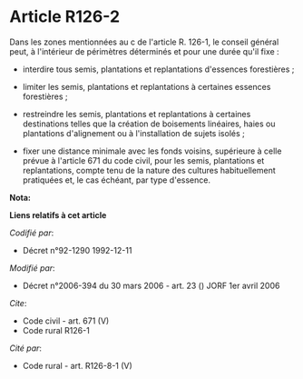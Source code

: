 # Article R126-2

Dans les zones mentionnées au c de l'article R. 126-1, le conseil général peut, à l'intérieur de périmètres déterminés et
pour une durée qu'il fixe :

- interdire tous semis, plantations et replantations d'essences forestières ;

- limiter les semis, plantations et replantations à certaines essences forestières ;

- restreindre les semis, plantations et replantations à certaines destinations telles que la création de boisements
linéaires, haies ou plantations d'alignement ou à l'installation de sujets isolés ;

-  fixer une distance minimale avec les fonds voisins, supérieure à celle prévue à l'article 671 du code civil, pour les
semis, plantations et replantations, compte tenu de la nature des cultures habituellement pratiquées et, le cas échéant, par
type d'essence.

**Nota:**



**Liens relatifs à cet article**

_Codifié par_:

  - Décret n°92-1290 1992-12-11

_Modifié par_:

  - Décret n°2006-394 du 30 mars 2006 - art. 23 () JORF 1er avril 2006

_Cite_:

  - Code civil - art. 671 (V)
  - Code rural R126-1

_Cité par_:

  - Code rural - art. R126-8-1 (V)
